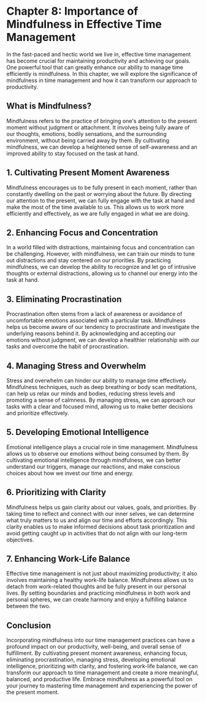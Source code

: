 Chapter 8: Importance of Mindfulness in Effective Time Management
=================================================================

In the fast-paced and hectic world we live in, effective time management has become crucial for maintaining productivity and achieving our goals. One powerful tool that can greatly enhance our ability to manage time efficiently is mindfulness. In this chapter, we will explore the significance of mindfulness in time management and how it can transform our approach to productivity.

**What is Mindfulness?**
------------------------

Mindfulness refers to the practice of bringing one's attention to the present moment without judgment or attachment. It involves being fully aware of our thoughts, emotions, bodily sensations, and the surrounding environment, without being carried away by them. By cultivating mindfulness, we can develop a heightened sense of self-awareness and an improved ability to stay focused on the task at hand.

**1. Cultivating Present Moment Awareness**
-------------------------------------------

Mindfulness encourages us to be fully present in each moment, rather than constantly dwelling on the past or worrying about the future. By directing our attention to the present, we can fully engage with the task at hand and make the most of the time available to us. This allows us to work more efficiently and effectively, as we are fully engaged in what we are doing.

**2. Enhancing Focus and Concentration**
----------------------------------------

In a world filled with distractions, maintaining focus and concentration can be challenging. However, with mindfulness, we can train our minds to tune out distractions and stay centered on our priorities. By practicing mindfulness, we can develop the ability to recognize and let go of intrusive thoughts or external distractions, allowing us to channel our energy into the task at hand.

**3. Eliminating Procrastination**
----------------------------------

Procrastination often stems from a lack of awareness or avoidance of uncomfortable emotions associated with a particular task. Mindfulness helps us become aware of our tendency to procrastinate and investigate the underlying reasons behind it. By acknowledging and accepting our emotions without judgment, we can develop a healthier relationship with our tasks and overcome the habit of procrastination.

**4. Managing Stress and Overwhelm**
------------------------------------

Stress and overwhelm can hinder our ability to manage time effectively. Mindfulness techniques, such as deep breathing or body scan meditations, can help us relax our minds and bodies, reducing stress levels and promoting a sense of calmness. By managing stress, we can approach our tasks with a clear and focused mind, allowing us to make better decisions and prioritize effectively.

**5. Developing Emotional Intelligence**
----------------------------------------

Emotional intelligence plays a crucial role in time management. Mindfulness allows us to observe our emotions without being consumed by them. By cultivating emotional intelligence through mindfulness, we can better understand our triggers, manage our reactions, and make conscious choices about how we invest our time and energy.

**6. Prioritizing with Clarity**
--------------------------------

Mindfulness helps us gain clarity about our values, goals, and priorities. By taking time to reflect and connect with our inner selves, we can determine what truly matters to us and align our time and efforts accordingly. This clarity enables us to make informed decisions about task prioritization and avoid getting caught up in activities that do not align with our long-term objectives.

**7. Enhancing Work-Life Balance**
----------------------------------

Effective time management is not just about maximizing productivity; it also involves maintaining a healthy work-life balance. Mindfulness allows us to detach from work-related thoughts and be fully present in our personal lives. By setting boundaries and practicing mindfulness in both work and personal spheres, we can create harmony and enjoy a fulfilling balance between the two.

**Conclusion**
--------------

Incorporating mindfulness into our time management practices can have a profound impact on our productivity, well-being, and overall sense of fulfillment. By cultivating present moment awareness, enhancing focus, eliminating procrastination, managing stress, developing emotional intelligence, prioritizing with clarity, and fostering work-life balance, we can transform our approach to time management and create a more meaningful, balanced, and productive life. Embrace mindfulness as a powerful tool on your journey to mastering time management and experiencing the power of the present moment.

